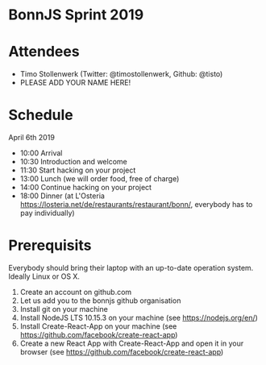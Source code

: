 # BonnJS Sprint 2019

# Attendees

- Timo Stollenwerk (Twitter: @timostollenwerk, Github: @tisto)
- PLEASE ADD YOUR NAME HERE!

# Schedule

April 6th 2019

- 10:00 Arrival
- 10:30 Introduction and welcome
- 11:30 Start hacking on your project
- 13:00 Lunch (we will order food, free of charge)
- 14:00 Continue hacking on your project
- 18:00 Dinner (at L'Osteria https://losteria.net/de/restaurants/restaurant/bonn/, everybody has to pay individually)

# Prerequisits

Everybody should bring their laptop with an up-to-date operation system. Ideally Linux or OS X.

1. Create an account on github.com
2. Let us add you to the bonnjs github organisation
3. Install git on your machine
4. Install NodeJS LTS 10.15.3 on your machine (see https://nodejs.org/en/)
5. Install Create-React-App on your machine (see https://github.com/facebook/create-react-app)
6. Create a new React App with Create-React-App and open it in your browser (see https://github.com/facebook/create-react-app)
